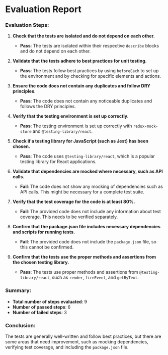 # Evaluation Report

### Evaluation Steps:

1. **Check that the tests are isolated and do not depend on each other.**
   - **Pass**: The tests are isolated within their respective `describe` blocks and do not depend on each other.

2. **Validate that the tests adhere to best practices for unit testing.**
   - **Pass**: The tests follow best practices by using `beforeEach` to set up the environment and by checking for specific elements and actions.

3. **Ensure the code does not contain any duplicates and follow DRY principles.**
   - **Pass**: The code does not contain any noticeable duplicates and follows the DRY principles.

4. **Verify that the testing environment is set up correctly.**
   - **Pass**: The testing environment is set up correctly with `redux-mock-store` and `@testing-library/react`.

5. **Check if a testing library for JavaScript (such as Jest) has been chosen.**
   - **Pass**: The code uses `@testing-library/react`, which is a popular testing library for React applications.

6. **Validate that dependencies are mocked where necessary, such as API calls.**
   - **Fail**: The code does not show any mocking of dependencies such as API calls. This might be necessary for a complete test suite.

7. **Verify that the test coverage for the code is at least 80%.**
   - **Fail**: The provided code does not include any information about test coverage. This needs to be verified separately.

8. **Confirm that the package.json file includes necessary dependencies and scripts for running tests.**
   - **Fail**: The provided code does not include the `package.json` file, so this cannot be confirmed.

9. **Confirm that the tests use the proper methods and assertions from the chosen testing library.**
   - **Pass**: The tests use proper methods and assertions from `@testing-library/react`, such as `render`, `fireEvent`, and `getByText`.

### Summary:

- **Total number of steps evaluated**: 9
- **Number of passed steps**: 6
- **Number of failed steps**: 3

### Conclusion:

The tests are generally well-written and follow best practices, but there are some areas that need improvement, such as mocking dependencies, verifying test coverage, and including the `package.json` file.